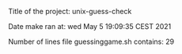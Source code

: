 Title of the project: unix-guess-check

Date make ran at: wed May 5 19:09:35 CEST 2021

Number of lines file guessinggame.sh contains: 29
